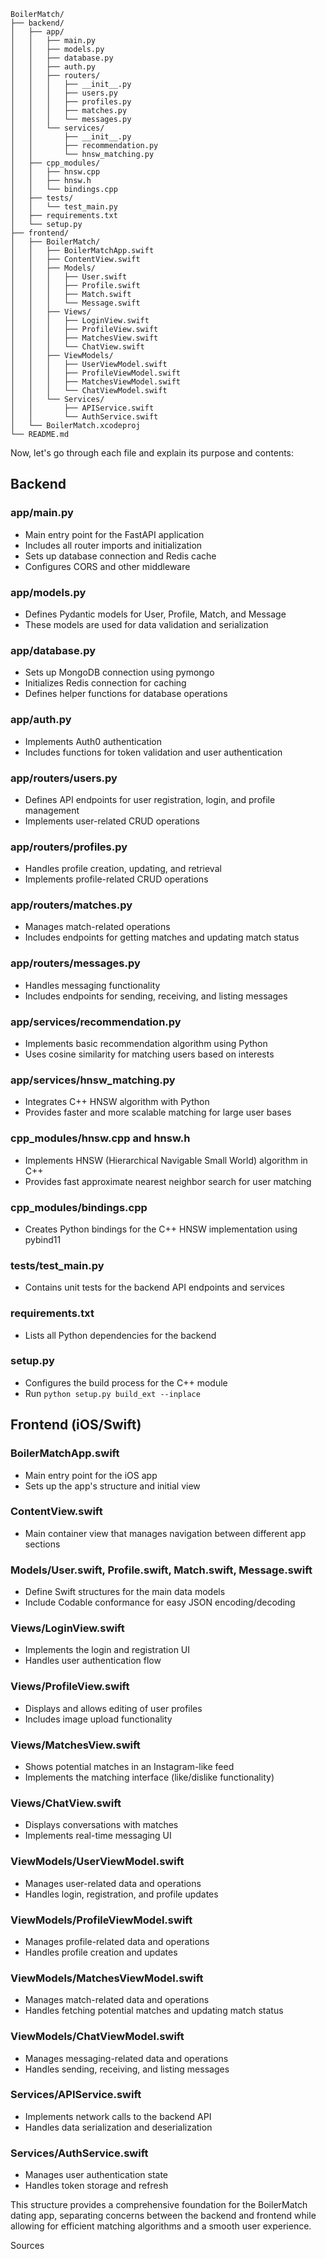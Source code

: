 ```
BoilerMatch/
├── backend/
│   ├── app/
│   │   ├── main.py
│   │   ├── models.py
│   │   ├── database.py
│   │   ├── auth.py
│   │   ├── routers/
│   │   │   ├── __init__.py
│   │   │   ├── users.py
│   │   │   ├── profiles.py
│   │   │   ├── matches.py
│   │   │   └── messages.py
│   │   └── services/
│   │       ├── __init__.py
│   │       ├── recommendation.py
│   │       └── hnsw_matching.py
│   ├── cpp_modules/
│   │   ├── hnsw.cpp
│   │   ├── hnsw.h
│   │   └── bindings.cpp
│   ├── tests/
│   │   └── test_main.py
│   ├── requirements.txt
│   └── setup.py
├── frontend/
│   ├── BoilerMatch/
│   │   ├── BoilerMatchApp.swift
│   │   ├── ContentView.swift
│   │   ├── Models/
│   │   │   ├── User.swift
│   │   │   ├── Profile.swift
│   │   │   ├── Match.swift
│   │   │   └── Message.swift
│   │   ├── Views/
│   │   │   ├── LoginView.swift
│   │   │   ├── ProfileView.swift
│   │   │   ├── MatchesView.swift
│   │   │   └── ChatView.swift
│   │   ├── ViewModels/
│   │   │   ├── UserViewModel.swift
│   │   │   ├── ProfileViewModel.swift
│   │   │   ├── MatchesViewModel.swift
│   │   │   └── ChatViewModel.swift
│   │   └── Services/
│   │       ├── APIService.swift
│   │       └── AuthService.swift
│   └── BoilerMatch.xcodeproj
└── README.md
```

Now, let's go through each file and explain its purpose and contents:

## Backend

### app/main.py
- Main entry point for the FastAPI application
- Includes all router imports and initialization
- Sets up database connection and Redis cache
- Configures CORS and other middleware

### app/models.py
- Defines Pydantic models for User, Profile, Match, and Message
- These models are used for data validation and serialization

### app/database.py
- Sets up MongoDB connection using pymongo
- Initializes Redis connection for caching
- Defines helper functions for database operations

### app/auth.py
- Implements Auth0 authentication
- Includes functions for token validation and user authentication

### app/routers/users.py
- Defines API endpoints for user registration, login, and profile management
- Implements user-related CRUD operations

### app/routers/profiles.py
- Handles profile creation, updating, and retrieval
- Implements profile-related CRUD operations

### app/routers/matches.py
- Manages match-related operations
- Includes endpoints for getting matches and updating match status

### app/routers/messages.py
- Handles messaging functionality
- Includes endpoints for sending, receiving, and listing messages

### app/services/recommendation.py
- Implements basic recommendation algorithm using Python
- Uses cosine similarity for matching users based on interests

### app/services/hnsw_matching.py
- Integrates C++ HNSW algorithm with Python
- Provides faster and more scalable matching for large user bases

### cpp_modules/hnsw.cpp and hnsw.h
- Implements HNSW (Hierarchical Navigable Small World) algorithm in C++
- Provides fast approximate nearest neighbor search for user matching

### cpp_modules/bindings.cpp
- Creates Python bindings for the C++ HNSW implementation using pybind11

### tests/test_main.py
- Contains unit tests for the backend API endpoints and services

### requirements.txt
- Lists all Python dependencies for the backend

### setup.py
- Configures the build process for the C++ module
- Run `python setup.py build_ext --inplace`

## Frontend (iOS/Swift)

### BoilerMatchApp.swift
- Main entry point for the iOS app
- Sets up the app's structure and initial view

### ContentView.swift
- Main container view that manages navigation between different app sections

### Models/User.swift, Profile.swift, Match.swift, Message.swift
- Define Swift structures for the main data models
- Include Codable conformance for easy JSON encoding/decoding

### Views/LoginView.swift
- Implements the login and registration UI
- Handles user authentication flow

### Views/ProfileView.swift
- Displays and allows editing of user profiles
- Includes image upload functionality

### Views/MatchesView.swift
- Shows potential matches in an Instagram-like feed
- Implements the matching interface (like/dislike functionality)

### Views/ChatView.swift
- Displays conversations with matches
- Implements real-time messaging UI

### ViewModels/UserViewModel.swift
- Manages user-related data and operations
- Handles login, registration, and profile updates

### ViewModels/ProfileViewModel.swift
- Manages profile-related data and operations
- Handles profile creation and updates

### ViewModels/MatchesViewModel.swift
- Manages match-related data and operations
- Handles fetching potential matches and updating match status

### ViewModels/ChatViewModel.swift
- Manages messaging-related data and operations
- Handles sending, receiving, and listing messages

### Services/APIService.swift
- Implements network calls to the backend API
- Handles data serialization and deserialization

### Services/AuthService.swift
- Manages user authentication state
- Handles token storage and refresh

This structure provides a comprehensive foundation for the BoilerMatch dating app, separating concerns between the backend and frontend while allowing for efficient matching algorithms and a smooth user experience.

Sources
